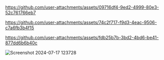 

https://github.com/user-attachments/assets/09716df4-9ed2-4999-80e3-52c761766eb7



https://github.com/user-attachments/assets/74c2f717-f9d3-4eac-9506-c7a6fb3b4f15



https://github.com/user-attachments/assets/fdb25b7b-3bd2-4bd6-be41-877dd6b6b40c


![Screenshot 2024-07-17 123728](https://github.com/user-attachments/assets/b29cf64c-5f61-46ac-a0d8-abc227f55679)
